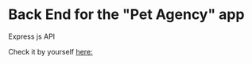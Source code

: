 # Back End for the "Pet Agency" app 

Express js API

Check it by yourself [here:](https://fine-pink-pigeon-coat.cyclic.cloud/health)

